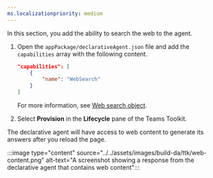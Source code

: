 ```yaml
---
ms.localizationpriority: medium
---
```


<!-- markdownlint-disable MD041 -->

In this section, you add the ability to search the web to the agent.

1. Open the `appPackage/declarativeAgent.json` file and add the `capabilities` array with the following content.

    ```json
    "capabilities": [
        {
            "name": "WebSearch"
        }
    ]
    ```

    For more information, see [Web search object](../../declarative-agent-manifest.md#web-search-object).

1. Select **Provision** in the **Lifecycle** pane of the Teams Toolkit.

The declarative agent will have access to web content to generate its answers after you reload the page.

:::image type="content" source="../../assets/images/build-da/ttk/web-content.png" alt-text="A screenshot showing a response from the declarative agent that contains web content":::
